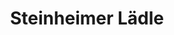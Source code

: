 ---
title: "Steinheimer Lädle"
url: /steinheim-an-der-murr/steinheimer-laedle/
shop: Gebrauchtwaren
---